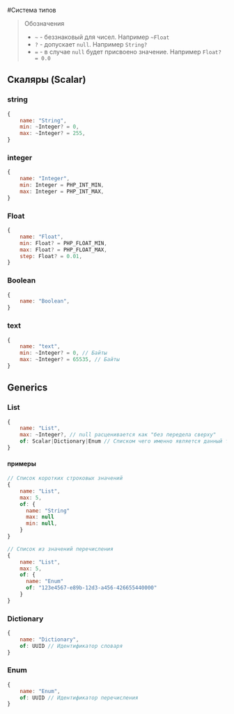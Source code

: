 #Система типов

> Обозначения
> * `~` - беззнаковый для чисел. Например `~Float`
> * `?` - допускает `null`. Например `String?`
> * `=` - в случае `null` будет присвоено значение. Например `Float? = 0.0`   


## Скаляры (Scalar)

### string

```js
{ 
    name: "String",
    min: ~Integer? = 0, 
    max: ~Integer? = 255,
}
```

### integer

```js
{
    name: "Integer",
    min: Integer = PHP_INT_MIN,
    max: Integer = PHP_INT_MAX,
}
```

### Float
    
```js
{
    name: "Float",
    min: Float? = PHP_FLOAT_MIN,   
    max: Float? = PHP_FLOAT_MAX, 
    step: Float? = 0.01,
}
```

### Boolean
```js
{
    name: "Boolean",
}
```


### text
```js
{ 
    name: "text",
    min: ~Integer? = 0, // Байты
    max: ~Integer? = 65535, // Байты
}
```


## Generics

### List
```js
{
    name: "List",
    max: ~Integer?, // null расценивается как "без передела сверху"
    of: Scalar|Dictionary|Enum // Списком чего именно является данный тип
}
```
#### примеры
```js
// Список коротких строковых значений
{
    name: "List",
    max: 5,
    of: {
      name: "String"
      max: null
      min: null,
    } 
}
```
```js
// Список из значений перечисления
{
    name: "List",
    max: 5,
    of: {
      name: "Enum"
      of: "123e4567-e89b-12d3-a456-426655440000"
    } 
}
```

### Dictionary
```js
{
    name: "Dictionary",
    of: UUID // Идентификатор словаря
}
```

### Enum
```js
{
    name: "Enum",
    of: UUID // Идентификатор перечисления
}
```

